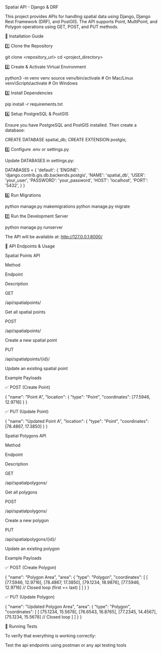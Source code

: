 Spatial API - Django & DRF

This project provides APIs for handling spatial data using Django, Django Rest Framework (DRF), and PostGIS. The API supports Point, MultiPoint, and Polygon operations using GET, POST, and PUT methods.

📌 Installation Guide

1️⃣ Clone the Repository

git clone <repository_url>
cd <project_directory>

2️⃣ Create & Activate Virtual Environment

python3 -m venv venv
source venv/bin/activate   # On Mac/Linux
venv\Scripts\activate      # On Windows

3️⃣ Install Dependencies

pip install -r requirements.txt

4️⃣ Setup PostgreSQL & PostGIS

Ensure you have PostgreSQL and PostGIS installed. Then create a database:

CREATE DATABASE spatial_db;
CREATE EXTENSION postgis;

5️⃣ Configure .env or settings.py

Update DATABASES in settings.py:

DATABASES = {
    'default': {
        'ENGINE': 'django.contrib.gis.db.backends.postgis',
        'NAME': 'spatial_db',
        'USER': 'your_user',
        'PASSWORD': 'your_password',
        'HOST': 'localhost',
        'PORT': '5432',
    }
}

6️⃣ Run Migrations

python manage.py makemigrations
python manage.py migrate

7️⃣ Run the Development Server

python manage.py runserver

The API will be available at: http://127.0.0.1:8000/

🚀 API Endpoints & Usage

Spatial Points API

Method

Endpoint

Description

GET

/api/spatialpoints/

Get all spatial points

POST

/api/spatialpoints/

Create a new spatial point

PUT

/api/spatialpoints/{id}/

Update an existing spatial point

Example Payloads

✅ POST (Create Point)

{
    "name": "Point A",
    "location": { "type": "Point", "coordinates": [77.5946, 12.9716] }
}

✅ PUT (Update Point)

{
    "name": "Updated Point A",
    "location": { "type": "Point", "coordinates": [78.4867, 17.3850] }
}

Spatial Polygons API

Method

Endpoint

Description

GET

/api/spatialpolygons/

Get all polygons

POST

/api/spatialpolygons/

Create a new polygon

PUT

/api/spatialpolygons/{id}/

Update an existing polygon

Example Payloads

✅ POST (Create Polygon)

{
    "name": "Polygon Area",
    "area": {
        "type": "Polygon",
        "coordinates": [
            [
                [77.5946, 12.9716],
                [78.4867, 17.3850],
                [79.1234, 18.9876],
                [77.5946, 12.9716]  // Closed loop (first == last)
            ]
        ]
    }
}

✅ PUT (Update Polygon)

{
    "name": "Updated Polygon Area",
    "area": {
        "type": "Polygon",
        "coordinates": [
            [
                [75.1234, 15.5678],
                [76.6543, 16.8765],
                [77.2345, 14.4567],
                [75.1234, 15.5678]  // Closed loop
            ]
        ]
    }
}

🎯 Running Tests

To verify that everything is working correctly:

Test the api endpoints using postman or any api testing tools
